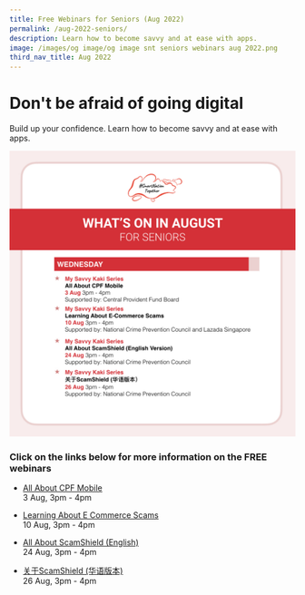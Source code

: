 ```yaml
---
title: Free Webinars for Seniors (Aug 2022)
permalink: /aug-2022-seniors/
description: Learn how to become savvy and at ease with apps.
image: /images/og image/og image snt seniors webinars aug 2022.png
third_nav_title: Aug 2022
---
```

# Don't be afraid of going digital
Build up your confidence. Learn how to become savvy and at ease with apps.

![august free webinars for seniors on building trust in the government ](/images/Aug%202022/Seniors_Overall.jpeg)

### Click on the links below for more information on the FREE webinars

* [All About CPF Mobile](/seniors/my-savvy-kaki-series/seniors-cpf-mobile-aug2022)<br>
3 Aug, 3pm - 4pm 

* [Learning About E Commerce Scams](/seniors/my-savvy-kaki-series/e-commerce-scams-aug2022)<br>
10 Aug, 3pm - 4pm 

* [All About ScamShield (English)](/seniors/my-savvy-kaki-series/scamshield-english-aug2022)<br>
24 Aug, 3pm - 4pm 

* [关于ScamShield (华语版本)](/seniors/my-savvy-kaki-series/scamshield-mandarin)<br>
26 Aug, 3pm - 4pm